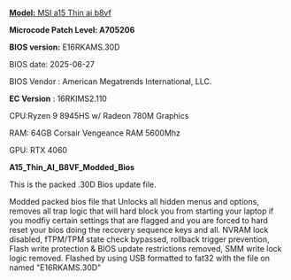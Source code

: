 <ins>**Model:**<ins> MSI a15 Thin ai b8vf

**Microcode Patch Level: A705206**

**BIOS version:** E16RKAMS.30D

BIOS date: 2025-06-27

BIOS Vendor : American Megatrends International, LLC.

**EC Version** : 16RKIMS2.110

CPU:Ryzen 9 8945HS w/ Radeon 780M Graphics

RAM: 64GB Corsair Vengeance RAM 5600Mhz

GPU: RTX 4060

**A15_Thin_AI_B8VF_Modded_Bios**

This is the packed .30D Bios update file.

Modded packed bios file that Unlocks all hidden menus and options, removes all trap logic that will hard block you from starting your laptop if you modfiy certain settings that are flagged and you are forced to hard reset your bios  doing the recovery sequence keys and all. NVRAM lock disabled, fTPM/TPM state check bypassed, rollback trigger prevention, Flash write protection & BIOS update restrictions removed, SMM write lock logic removed. Flashed by using USB formatted to fat32 with the file on named 
"E16RKAMS.30D"


